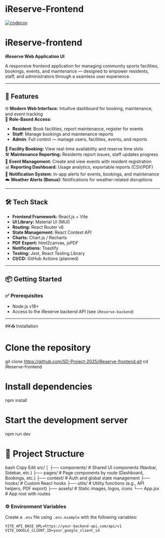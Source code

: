 # iReserve-Frontend
[![codecov](https://codecov.io/gh/SD-Project-2025/iReserve-Frontend-Backup/graph/badge.svg?token=dZ53gSdc1G)](https://codecov.io/gh/SD-Project-2025/iReserve-Frontend-Backup)

# iReserve-frontend  
**iReserve Web Application UI**

A responsive frontend application for managing community sports facilities, bookings, events, and maintenance — designed to empower residents, staff, and administrators through a seamless user experience.

---

## 🚀 Features

🌐 **Modern Web Interface:** Intuitive dashboard for booking, maintenance, and event tracking  
🔐 **Role-Based Access:**
- **Resident**: Book facilities, report maintenance, register for events  
- **Staff**: Manage bookings and maintenance reports  
- **Admin**: Full control — manage users, facilities, events, and reports  

📅 **Facility Booking:** View real-time availability and reserve time slots  
🛠️ **Maintenance Reporting:** Residents report issues, staff updates progress  
🎉 **Event Management:** Create and view events with resident registration  
📊 **Reporting Dashboard:** Usage analytics, exportable reports (CSV/PDF)  
📣 **Notification System:** In-app alerts for events, bookings, and maintenance  
☁️ **Weather Alerts (Bonus):** Notifications for weather-related disruptions  

---

## 🛠️ Tech Stack

- **Frontend Framework:** React.js + Vite
- **UI Library:** Material UI (MUI)
- **Routing:** React Router v6
- **State Management:** React Context API
- **Charts:** Chart.js / Recharts
- **PDF Export:** html2canvas, jsPDF
- **Notifications:** Toastify
- **Testing:** Jest, React Testing Library
- **CI/CD:** GitHub Actions (planned)

---

## 📦 Getting Started

### ✅ Prerequisites

- Node.js v18+
- Access to the iReserve backend API (see `iReserve-backend`)

---


##📥 Installation
# Clone the repository
git clone https://github.com/SD-Project-2025/iReserve-frontend.git
cd iReserve-frontend

# Install dependencies
npm install

# Start the development server
npm run dev

# 📁 Project Structure
bash
Copy
Edit
src/
│
├── components/          # Shared UI components (Navbar, Sidebar, etc.)
├── pages/               # Page components by route (Dashboard, Bookings, etc.)
├── context/             # Auth and global state management
├── hooks/               # Custom React hooks
├── utils/               # Utility functions (e.g., API helpers, PDF export)
├── assets/              # Static images, logos, icons
└── App.jsx              # App root with routes

### ⚙️ Environment Variables

Create a `.env` file using `.env.example` with the following variables:

```env
VITE_API_BASE_URL=https://your-backend-api.com/api/v1
VITE_GOOGLE_CLIENT_ID=your_google_client_id


